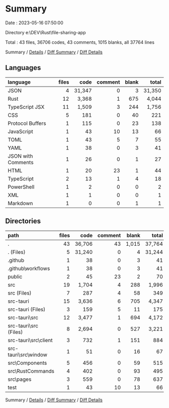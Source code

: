 # Summary

Date : 2023-05-16 07:50:00

Directory e:\\DEV\\Rust\\file-sharing-app

Total : 43 files,  36706 codes, 43 comments, 1015 blanks, all 37764 lines

Summary / [Details](details.md) / [Diff Summary](diff.md) / [Diff Details](diff-details.md)

## Languages
| language | files | code | comment | blank | total |
| :--- | ---: | ---: | ---: | ---: | ---: |
| JSON | 4 | 31,347 | 0 | 3 | 31,350 |
| Rust | 12 | 3,368 | 1 | 675 | 4,044 |
| TypeScript JSX | 11 | 1,509 | 3 | 244 | 1,756 |
| CSS | 5 | 181 | 0 | 40 | 221 |
| Protocol Buffers | 1 | 115 | 0 | 23 | 138 |
| JavaScript | 1 | 43 | 10 | 13 | 66 |
| TOML | 1 | 43 | 5 | 7 | 55 |
| YAML | 1 | 38 | 0 | 3 | 41 |
| JSON with Comments | 1 | 26 | 0 | 1 | 27 |
| HTML | 1 | 20 | 23 | 1 | 44 |
| TypeScript | 2 | 13 | 1 | 4 | 18 |
| PowerShell | 1 | 2 | 0 | 0 | 2 |
| XML | 1 | 1 | 0 | 0 | 1 |
| Markdown | 1 | 0 | 0 | 1 | 1 |

## Directories
| path | files | code | comment | blank | total |
| :--- | ---: | ---: | ---: | ---: | ---: |
| . | 43 | 36,706 | 43 | 1,015 | 37,764 |
| . (Files) | 5 | 31,240 | 0 | 4 | 31,244 |
| .github | 1 | 38 | 0 | 3 | 41 |
| .github\\workflows | 1 | 38 | 0 | 3 | 41 |
| public | 2 | 45 | 23 | 2 | 70 |
| src | 19 | 1,704 | 4 | 288 | 1,996 |
| src (Files) | 7 | 287 | 4 | 58 | 349 |
| src-tauri | 15 | 3,636 | 6 | 705 | 4,347 |
| src-tauri (Files) | 3 | 159 | 5 | 11 | 175 |
| src-tauri\\src | 12 | 3,477 | 1 | 694 | 4,172 |
| src-tauri\\src (Files) | 8 | 2,694 | 0 | 527 | 3,221 |
| src-tauri\\src\\client | 3 | 732 | 1 | 151 | 884 |
| src-tauri\\src\\window | 1 | 51 | 0 | 16 | 67 |
| src\\Components | 5 | 456 | 0 | 59 | 515 |
| src\\RustCommands | 4 | 402 | 0 | 93 | 495 |
| src\\pages | 3 | 559 | 0 | 78 | 637 |
| test | 1 | 43 | 10 | 13 | 66 |

Summary / [Details](details.md) / [Diff Summary](diff.md) / [Diff Details](diff-details.md)